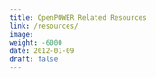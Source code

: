```yaml
---
title: OpenPOWER Related Resources
link: /resources/
image:
weight: -6000
date: 2012-01-09
draft: false
---
```

